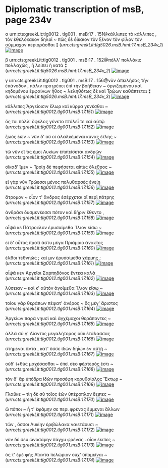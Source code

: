 # Diplomatic transcription of msB, page 234v

α urn:cts:greekLit:tlg0012 . tlg001 . msB:17 . 151@κάλλιπες τὸ κάλλιπες , τὸν ἐθελόκακον δηλοῖ ~ πῶς δὲ δίκαιον τὸν ξένον τὸν φίλον τὸν σύμμαχον περιορᾶσθαι ⁑ (*urn:cts:greekLit:tlg5026.msB.hmt:17.msB_234v_1*)  [![image](http://www.homermultitext.org/iipsrv?OBJ=IIP,1.0&FIF=/project/homer/pyramidal/deepzoom/hmt/vbbifolio/v1/vb_234v_235r.tif&RGN=0.1690,0.1238,0.2885,0.04969&WID=1000&CVT=JPEG)](http://www.homermultitext.org/ict2/?urn=urn:cite2:hmt:vbbifolio.v1:vb_234v_235r@0.1690,0.1238,0.2885,0.04969)


β urn:cts:greekLit:tlg0012 . tlg001 . msB:17 . 152@πόλλ' πολλάκις πολλαχῶς , ἢ λείπει ἡ κατά ⁑ (*urn:cts:greekLit:tlg5026.msB.hmt:17.msB_234v_2*)  [![image](http://www.homermultitext.org/iipsrv?OBJ=IIP,1.0&FIF=/project/homer/pyramidal/deepzoom/hmt/vbbifolio/v1/vb_234v_235r.tif&RGN=0.1645,0.1629,0.2111,0.02219&WID=1000&CVT=JPEG)](http://www.homermultitext.org/ict2/?urn=urn:cite2:hmt:vbbifolio.v1:vb_234v_235r@0.1645,0.1629,0.2111,0.02219)


γ urn:cts:greekLit:tlg0012 . tlg001 . msB:17 . 156@νῦν ἀπειλήσας τὴν ἐπάνοδον , πάλιν προτρέπει ἐπὶ τὴν βοήθειαν ~ ὀργιζομένου καὶ κηδομένου ἐμφαίνων ἦθος ~ λεληθότως δὲ καὶ Τρώων καθάπτεται ⁑ (*urn:cts:greekLit:tlg5026.msB.hmt:17.msB_234v_3*)  [![image](http://www.homermultitext.org/iipsrv?OBJ=IIP,1.0&FIF=/project/homer/pyramidal/deepzoom/hmt/vbbifolio/v1/vb_234v_235r.tif&RGN=0.03829,0.2074,0.1423,0.09889&WID=1000&CVT=JPEG)](http://www.homermultitext.org/ict2/?urn=urn:cite2:hmt:vbbifolio.v1:vb_234v_235r@0.03829,0.2074,0.1423,0.09889)


κάλλιπες Ἀργείοισιν ἕλωρ καὶ κύρμα γενέσθαι ~ (*urn:cts:greekLit:tlg0012.tlg001.msB:17.151*)  [![image](http://www.homermultitext.org/iipsrv?OBJ=IIP,1.0&FIF=/project/homer/pyramidal/deepzoom/hmt/vbbifolio/v1/vb_234v_235r.tif&RGN=0.1951,0.2016,0.2609,0.03248&WID=1000&CVT=JPEG)](http://www.homermultitext.org/ict2/?urn=urn:cite2:hmt:vbbifolio.v1:vb_234v_235r@0.1951,0.2016,0.2609,0.03248)


ὅς τοι πόλλ' ὄφελος γένετο πτόλεΐ τε καὶ αὐτῷ (*urn:cts:greekLit:tlg0012.tlg001.msB:17.152*)  [![image](http://www.homermultitext.org/iipsrv?OBJ=IIP,1.0&FIF=/project/homer/pyramidal/deepzoom/hmt/vbbifolio/v1/vb_234v_235r.tif&RGN=0.1988,0.2304,0.2674,0.02991&WID=1000&CVT=JPEG)](http://www.homermultitext.org/ict2/?urn=urn:cite2:hmt:vbbifolio.v1:vb_234v_235r@0.1988,0.2304,0.2674,0.02991)


ζωὸς ἐών ~ νῦν δ' οὔ οἱ ἀλαλκέμεναι κύνας ἔτλης ~ (*urn:cts:greekLit:tlg0012.tlg001.msB:17.153*)  [![image](http://www.homermultitext.org/iipsrv?OBJ=IIP,1.0&FIF=/project/homer/pyramidal/deepzoom/hmt/vbbifolio/v1/vb_234v_235r.tif&RGN=0.1958,0.2491,0.2666,0.02991&WID=1000&CVT=JPEG)](http://www.homermultitext.org/ict2/?urn=urn:cite2:hmt:vbbifolio.v1:vb_234v_235r@0.1958,0.2491,0.2666,0.02991)


τῶ νῦν εἴ τις ἐμοὶ Λυκίων ἐπιπείσεται ἀνδρῶν (*urn:cts:greekLit:tlg0012.tlg001.msB:17.154*)  [![image](http://www.homermultitext.org/iipsrv?OBJ=IIP,1.0&FIF=/project/homer/pyramidal/deepzoom/hmt/vbbifolio/v1/vb_234v_235r.tif&RGN=0.1988,0.2746,0.2592,0.02750&WID=1000&CVT=JPEG)](http://www.homermultitext.org/ict2/?urn=urn:cite2:hmt:vbbifolio.v1:vb_234v_235r@0.1988,0.2746,0.2592,0.02750)


οἴκαδ' ἴμεν ~ Τροίῃ δὲ πεφήσεται αἰπὺς ὄλεθρος ~ (*urn:cts:greekLit:tlg0012.tlg001.msB:17.155*)  [![image](http://www.homermultitext.org/iipsrv?OBJ=IIP,1.0&FIF=/project/homer/pyramidal/deepzoom/hmt/vbbifolio/v1/vb_234v_235r.tif&RGN=0.1955,0.2965,0.2694,0.02750&WID=1000&CVT=JPEG)](http://www.homermultitext.org/ict2/?urn=urn:cite2:hmt:vbbifolio.v1:vb_234v_235r@0.1955,0.2965,0.2694,0.02750)


εἰ γὰρ νῦν Τρώεσσι μένος πολυθαρσὲς ἐνείη (*urn:cts:greekLit:tlg0012.tlg001.msB:17.156*)  [![image](http://www.homermultitext.org/iipsrv?OBJ=IIP,1.0&FIF=/project/homer/pyramidal/deepzoom/hmt/vbbifolio/v1/vb_234v_235r.tif&RGN=0.1979,0.3164,0.2584,0.02991&WID=1000&CVT=JPEG)](http://www.homermultitext.org/ict2/?urn=urn:cite2:hmt:vbbifolio.v1:vb_234v_235r@0.1979,0.3164,0.2584,0.02991)


ἄτρομον ~ οἷον τ' ἄνδρας ἐσέρχεται οἳ περὶ πάτρης (*urn:cts:greekLit:tlg0012.tlg001.msB:17.157*)  [![image](http://www.homermultitext.org/iipsrv?OBJ=IIP,1.0&FIF=/project/homer/pyramidal/deepzoom/hmt/vbbifolio/v1/vb_234v_235r.tif&RGN=0.1995,0.3364,0.2626,0.02557&WID=1000&CVT=JPEG)](http://www.homermultitext.org/ict2/?urn=urn:cite2:hmt:vbbifolio.v1:vb_234v_235r@0.1995,0.3364,0.2626,0.02557)


ἀνδράσι δυσμενέεσσι πότον καὶ δῆριν ἔθεντο , (*urn:cts:greekLit:tlg0012.tlg001.msB:17.158*)  [![image](http://www.homermultitext.org/iipsrv?OBJ=IIP,1.0&FIF=/project/homer/pyramidal/deepzoom/hmt/vbbifolio/v1/vb_234v_235r.tif&RGN=0.1988,0.3538,0.2629,0.02862&WID=1000&CVT=JPEG)](http://www.homermultitext.org/ict2/?urn=urn:cite2:hmt:vbbifolio.v1:vb_234v_235r@0.1988,0.3538,0.2629,0.02862)


αἶψά κε Πάτροκλον ἐρυσαίμεθα Ἴλιον εἴσω ~ (*urn:cts:greekLit:tlg0012.tlg001.msB:17.159*)  [![image](http://www.homermultitext.org/iipsrv?OBJ=IIP,1.0&FIF=/project/homer/pyramidal/deepzoom/hmt/vbbifolio/v1/vb_234v_235r.tif&RGN=0.1988,0.3756,0.2547,0.02750&WID=1000&CVT=JPEG)](http://www.homermultitext.org/ict2/?urn=urn:cite2:hmt:vbbifolio.v1:vb_234v_235r@0.1988,0.3756,0.2547,0.02750)


εἰ δ' οὗτος προτὶ ἄστυ μέγα Πριάμοιο ἄνακτος (*urn:cts:greekLit:tlg0012.tlg001.msB:17.160*)  [![image](http://www.homermultitext.org/iipsrv?OBJ=IIP,1.0&FIF=/project/homer/pyramidal/deepzoom/hmt/vbbifolio/v1/vb_234v_235r.tif&RGN=0.1967,0.3975,0.2584,0.02927&WID=1000&CVT=JPEG)](http://www.homermultitext.org/ict2/?urn=urn:cite2:hmt:vbbifolio.v1:vb_234v_235r@0.1967,0.3975,0.2584,0.02927)


ἐλθοι τεθνηὼς ; καί μιν ἐρυσαίμεθα χάρμης ; (*urn:cts:greekLit:tlg0012.tlg001.msB:17.161*)  [![image](http://www.homermultitext.org/iipsrv?OBJ=IIP,1.0&FIF=/project/homer/pyramidal/deepzoom/hmt/vbbifolio/v1/vb_234v_235r.tif&RGN=0.1979,0.4161,0.2637,0.02798&WID=1000&CVT=JPEG)](http://www.homermultitext.org/ict2/?urn=urn:cite2:hmt:vbbifolio.v1:vb_234v_235r@0.1979,0.4161,0.2637,0.02798)


αἶψά κεν Ἀργεῖοι Σαρπηδόνος ἔντεα καλὰ (*urn:cts:greekLit:tlg0012.tlg001.msB:17.162*)  [![image](http://www.homermultitext.org/iipsrv?OBJ=IIP,1.0&FIF=/project/homer/pyramidal/deepzoom/hmt/vbbifolio/v1/vb_234v_235r.tif&RGN=0.1988,0.4374,0.2490,0.02798&WID=1000&CVT=JPEG)](http://www.homermultitext.org/ict2/?urn=urn:cite2:hmt:vbbifolio.v1:vb_234v_235r@0.1988,0.4374,0.2490,0.02798)


λύσειαν ~ καί κ' αὐτὸν ἀγοίμεθα Ἴλιον εἴσω ~ (*urn:cts:greekLit:tlg0012.tlg001.msB:17.163*)  [![image](http://www.homermultitext.org/iipsrv?OBJ=IIP,1.0&FIF=/project/homer/pyramidal/deepzoom/hmt/vbbifolio/v1/vb_234v_235r.tif&RGN=0.1970,0.4565,0.2535,0.02798&WID=1000&CVT=JPEG)](http://www.homermultitext.org/ict2/?urn=urn:cite2:hmt:vbbifolio.v1:vb_234v_235r@0.1970,0.4565,0.2535,0.02798)


τοίου γὰρ θεράπων πέφατ' ἀνέρος ~ ὅς μέγ' ἄριστος (*urn:cts:greekLit:tlg0012.tlg001.msB:17.164*)  [![image](http://www.homermultitext.org/iipsrv?OBJ=IIP,1.0&FIF=/project/homer/pyramidal/deepzoom/hmt/vbbifolio/v1/vb_234v_235r.tif&RGN=0.1974,0.4752,0.2740,0.03055&WID=1000&CVT=JPEG)](http://www.homermultitext.org/ict2/?urn=urn:cite2:hmt:vbbifolio.v1:vb_234v_235r@0.1974,0.4752,0.2740,0.03055)


Ἀργείων παρὰ νηυσὶ καὶ ἀγχέμαχοι θεράποντες ~ (*urn:cts:greekLit:tlg0012.tlg001.msB:17.165*)  [![image](http://www.homermultitext.org/iipsrv?OBJ=IIP,1.0&FIF=/project/homer/pyramidal/deepzoom/hmt/vbbifolio/v1/vb_234v_235r.tif&RGN=0.1990,0.4957,0.2658,0.03055&WID=1000&CVT=JPEG)](http://www.homermultitext.org/ict2/?urn=urn:cite2:hmt:vbbifolio.v1:vb_234v_235r@0.1990,0.4957,0.2658,0.03055)


ἀλλὰ σύ γ' Αἴαντος μεγαλήτορος οὐκ ἐτάλασσας (*urn:cts:greekLit:tlg0012.tlg001.msB:17.166*)  [![image](http://www.homermultitext.org/iipsrv?OBJ=IIP,1.0&FIF=/project/homer/pyramidal/deepzoom/hmt/vbbifolio/v1/vb_234v_235r.tif&RGN=0.1982,0.5157,0.2707,0.03119&WID=1000&CVT=JPEG)](http://www.homermultitext.org/ict2/?urn=urn:cite2:hmt:vbbifolio.v1:vb_234v_235r@0.1982,0.5157,0.2707,0.03119)


στήμεναι ἄντα , κατ' ὄσσε ἰδών δηΐων ἐν ἀϋτῇ ~ (*urn:cts:greekLit:tlg0012.tlg001.msB:17.167*)  [![image](http://www.homermultitext.org/iipsrv?OBJ=IIP,1.0&FIF=/project/homer/pyramidal/deepzoom/hmt/vbbifolio/v1/vb_234v_235r.tif&RGN=0.1982,0.5369,0.2633,0.02927&WID=1000&CVT=JPEG)](http://www.homermultitext.org/ict2/?urn=urn:cite2:hmt:vbbifolio.v1:vb_234v_235r@0.1982,0.5369,0.2633,0.02927)


οὐδ' ἰ+θὺς μαχέσασθαι ~ ἐπεὶ σέο φέρτερός ἐστι ~ (*urn:cts:greekLit:tlg0012.tlg001.msB:17.168*)  [![image](http://www.homermultitext.org/iipsrv?OBJ=IIP,1.0&FIF=/project/homer/pyramidal/deepzoom/hmt/vbbifolio/v1/vb_234v_235r.tif&RGN=0.1982,0.5575,0.2539,0.02798&WID=1000&CVT=JPEG)](http://www.homermultitext.org/ict2/?urn=urn:cite2:hmt:vbbifolio.v1:vb_234v_235r@0.1982,0.5575,0.2539,0.02798)


τὸν δ' ἂρ ὑπόδρα ἰδών προσέφη κορυθαίολος Ἕκτωρ ~ (*urn:cts:greekLit:tlg0012.tlg001.msB:17.169*)  [![image](http://www.homermultitext.org/iipsrv?OBJ=IIP,1.0&FIF=/project/homer/pyramidal/deepzoom/hmt/vbbifolio/v1/vb_234v_235r.tif&RGN=0.1839,0.5768,0.2859,0.03248&WID=1000&CVT=JPEG)](http://www.homermultitext.org/ict2/?urn=urn:cite2:hmt:vbbifolio.v1:vb_234v_235r@0.1839,0.5768,0.2859,0.03248)


Γλαῦκε ~ τίη δὲ σὺ τοῖος ἐὼν ὑπέροπλον ἔειπες ~ (*urn:cts:greekLit:tlg0012.tlg001.msB:17.170*)  [![image](http://www.homermultitext.org/iipsrv?OBJ=IIP,1.0&FIF=/project/homer/pyramidal/deepzoom/hmt/vbbifolio/v1/vb_234v_235r.tif&RGN=0.1961,0.5980,0.2707,0.03055&WID=1000&CVT=JPEG)](http://www.homermultitext.org/ict2/?urn=urn:cite2:hmt:vbbifolio.v1:vb_234v_235r@0.1961,0.5980,0.2707,0.03055)


ὢ πόποι ~ ἦ τ' ἐφάμην σε περι φρένας ἔμμεναι ἄλλων (*urn:cts:greekLit:tlg0012.tlg001.msB:17.171*)  [![image](http://www.homermultitext.org/iipsrv?OBJ=IIP,1.0&FIF=/project/homer/pyramidal/deepzoom/hmt/vbbifolio/v1/vb_234v_235r.tif&RGN=0.1867,0.6183,0.2775,0.03280&WID=1000&CVT=JPEG)](http://www.homermultitext.org/ict2/?urn=urn:cite2:hmt:vbbifolio.v1:vb_234v_235r@0.1867,0.6183,0.2775,0.03280)


τῶν , ὅσσοι Λυκίην ἐριβώλακα ναιετάουσι ~ (*urn:cts:greekLit:tlg0012.tlg001.msB:17.172*)  [![image](http://www.homermultitext.org/iipsrv?OBJ=IIP,1.0&FIF=/project/homer/pyramidal/deepzoom/hmt/vbbifolio/v1/vb_234v_235r.tif&RGN=0.1991,0.6425,0.2502,0.02267&WID=1000&CVT=JPEG)](http://www.homermultitext.org/ict2/?urn=urn:cite2:hmt:vbbifolio.v1:vb_234v_235r@0.1991,0.6425,0.2502,0.02267)


νῦν δέ σευ ὠνοσάμην πάγχυ φρένας . οἷον ἔειπες ~ (*urn:cts:greekLit:tlg0012.tlg001.msB:17.173*)  [![image](http://www.homermultitext.org/iipsrv?OBJ=IIP,1.0&FIF=/project/homer/pyramidal/deepzoom/hmt/vbbifolio/v1/vb_234v_235r.tif&RGN=0.1949,0.6609,0.2680,0.02750&WID=1000&CVT=JPEG)](http://www.homermultitext.org/ict2/?urn=urn:cite2:hmt:vbbifolio.v1:vb_234v_235r@0.1949,0.6609,0.2680,0.02750)


ὅς τ' ἐμὲ φὴς Αἴαντα πελώριον οὐχ' ὑπομεῖναι ~ (*urn:cts:greekLit:tlg0012.tlg001.msB:17.174*)  [![image](http://www.homermultitext.org/iipsrv?OBJ=IIP,1.0&FIF=/project/homer/pyramidal/deepzoom/hmt/vbbifolio/v1/vb_234v_235r.tif&RGN=0.1995,0.6803,0.2604,0.03827&WID=1000&CVT=JPEG)](http://www.homermultitext.org/ict2/?urn=urn:cite2:hmt:vbbifolio.v1:vb_234v_235r@0.1995,0.6803,0.2604,0.03827)